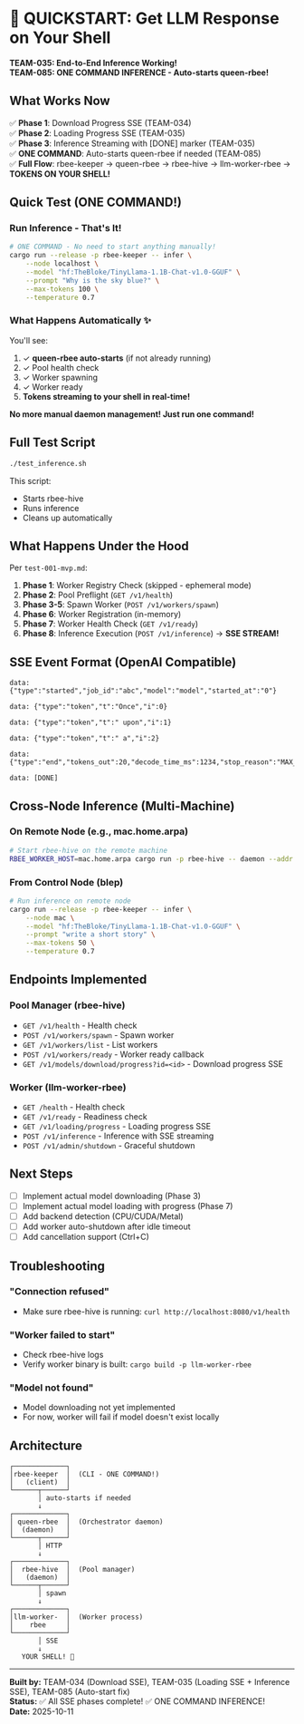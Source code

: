 # 🚀 QUICKSTART: Get LLM Response on Your Shell

**TEAM-035: End-to-End Inference Working!**  
**TEAM-085: ONE COMMAND INFERENCE - Auto-starts queen-rbee!**

## What Works Now

✅ **Phase 1**: Download Progress SSE (TEAM-034)  
✅ **Phase 2**: Loading Progress SSE (TEAM-035)  
✅ **Phase 3**: Inference Streaming with [DONE] marker (TEAM-035)  
✅ **ONE COMMAND**: Auto-starts queen-rbee if needed (TEAM-085)  
✅ **Full Flow**: rbee-keeper → queen-rbee → rbee-hive → llm-worker-rbee → **TOKENS ON YOUR SHELL!**

## Quick Test (ONE COMMAND!)

### Run Inference - That's It!

```bash
# ONE COMMAND - No need to start anything manually!
cargo run --release -p rbee-keeper -- infer \
    --node localhost \
    --model "hf:TheBloke/TinyLlama-1.1B-Chat-v1.0-GGUF" \
    --prompt "Why is the sky blue?" \
    --max-tokens 100 \
    --temperature 0.7
```

### What Happens Automatically ✨

You'll see:
1. ✓ **queen-rbee auto-starts** (if not already running)
2. ✓ Pool health check
3. ✓ Worker spawning
4. ✓ Worker ready
5. **Tokens streaming to your shell in real-time!**

**No more manual daemon management! Just run one command!**

## Full Test Script

```bash
./test_inference.sh
```

This script:
- Starts rbee-hive
- Runs inference
- Cleans up automatically

## What Happens Under the Hood

Per `test-001-mvp.md`:

1. **Phase 1**: Worker Registry Check (skipped - ephemeral mode)
2. **Phase 2**: Pool Preflight (`GET /v1/health`)
3. **Phase 3-5**: Spawn Worker (`POST /v1/workers/spawn`)
4. **Phase 6**: Worker Registration (in-memory)
5. **Phase 7**: Worker Health Check (`GET /v1/ready`)
6. **Phase 8**: Inference Execution (`POST /v1/inference`) → **SSE STREAM!**

## SSE Event Format (OpenAI Compatible)

```
data: {"type":"started","job_id":"abc","model":"model","started_at":"0"}

data: {"type":"token","t":"Once","i":0}

data: {"type":"token","t":" upon","i":1}

data: {"type":"token","t":" a","i":2}

data: {"type":"end","tokens_out":20,"decode_time_ms":1234,"stop_reason":"MAX_TOKENS"}

data: [DONE]
```

## Cross-Node Inference (Multi-Machine)

### On Remote Node (e.g., mac.home.arpa)

```bash
# Start rbee-hive on the remote machine
RBEE_WORKER_HOST=mac.home.arpa cargo run -p rbee-hive -- daemon --addr 0.0.0.0:8080
```

### From Control Node (blep)

```bash
# Run inference on remote node
cargo run --release -p rbee-keeper -- infer \
    --node mac \
    --model "hf:TheBloke/TinyLlama-1.1B-Chat-v1.0-GGUF" \
    --prompt "write a short story" \
    --max-tokens 50 \
    --temperature 0.7
```

## Endpoints Implemented

### Pool Manager (rbee-hive)
- `GET /v1/health` - Health check
- `POST /v1/workers/spawn` - Spawn worker
- `GET /v1/workers/list` - List workers
- `POST /v1/workers/ready` - Worker ready callback
- `GET /v1/models/download/progress?id=<id>` - Download progress SSE

### Worker (llm-worker-rbee)
- `GET /health` - Health check
- `GET /v1/ready` - Readiness check
- `GET /v1/loading/progress` - Loading progress SSE
- `POST /v1/inference` - Inference with SSE streaming
- `POST /v1/admin/shutdown` - Graceful shutdown

## Next Steps

- [ ] Implement actual model downloading (Phase 3)
- [ ] Implement actual model loading with progress (Phase 7)
- [ ] Add backend detection (CPU/CUDA/Metal)
- [ ] Add worker auto-shutdown after idle timeout
- [ ] Add cancellation support (Ctrl+C)

## Troubleshooting

### "Connection refused"
- Make sure rbee-hive is running: `curl http://localhost:8080/v1/health`

### "Worker failed to start"
- Check rbee-hive logs
- Verify worker binary is built: `cargo build -p llm-worker-rbee`

### "Model not found"
- Model downloading not yet implemented
- For now, worker will fail if model doesn't exist locally

## Architecture

```
┌─────────────┐
│rbee-keeper  │  (CLI - ONE COMMAND!)
│   (client)  │
└──────┬──────┘
       │ auto-starts if needed
       ↓
┌─────────────┐
│ queen-rbee  │  (Orchestrator daemon)
│  (daemon)   │
└──────┬──────┘
       │ HTTP
       ↓
┌─────────────┐
│  rbee-hive  │  (Pool manager)
│   (daemon)  │
└──────┬──────┘
       │ spawn
       ↓
┌─────────────┐
│llm-worker-  │  (Worker process)
│    rbee     │
└─────────────┘
       │ SSE
       ↓
   YOUR SHELL! 🎉
```

---

**Built by:** TEAM-034 (Download SSE), TEAM-035 (Loading SSE + Inference SSE), TEAM-085 (Auto-start fix)  
**Status:** ✅ All SSE phases complete! ✅ ONE COMMAND INFERENCE!  
**Date:** 2025-10-11
